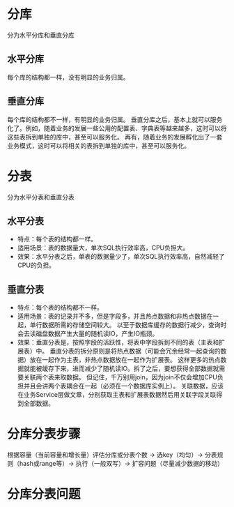 # 分库
分为水平分库和垂直分库
## 水平分库
每个库的结构都一样，没有明显的业务归属。
## 垂直分库
每个库的结构都不一样，有明显的业务归属。
垂直分库之后，基本上就可以服务化了。例如，随着业务的发展一些公用的配置表、字典表等越来越多，这时可以将这些表拆到单独的库中，甚至可以服务化。
再有，随着业务的发展孵化出了一套业务模式，这时可以将相关的表拆到单独的库中，甚至可以服务化。

# 分表
分为水平分表和垂直分表
## 水平分表
* 特点：每个表的结构都一样。
* 适用场景：表的数据量大，单次SQL执行效率高，CPU负担大。
* 效果：水平分表之后，单表的数据量少了，单次SQL执行效率高，自然减轻了CPU的负担。
## 垂直分表
* 特点：每个表的结构都不一样。
* 适用场景：表的记录并不多，但是字段多，并且热点数据和非热点数据在一起，单行数据所需的存储空间较大。
以至于数据库缓存的数据行减少，查询时会去读磁盘数据产生大量的随机读IO，产生IO瓶颈。
* 效果：垂直分表是，按照字段的活跃性，将表中字段拆到不同的表（主表和扩展表）中。
垂直分表的拆分原则是将热点数据（可能会冗余经常一起查询的数据）放在一起作为主表，非热点数据放在一起作为扩展表。
这样更多的热点数据就能被缓存下来，进而减少了随机读IO。拆了之后，要想获得全部数据就需要关联两个表来取数据。
但记住，千万别用join，因为join不仅会增加CPU负担并且会讲两个表耦合在一起（必须在一个数据库实例上）。
关联数据，应该在业务Service层做文章，分别获取主表和扩展表数据然后用关联字段关联得到全部数据。

# 分库分表步骤
根据容量（当前容量和增长量）评估分库或分表个数 -> 选key（均匀）-> 分表规则（hash或range等）-> 执行（一般双写）-> 扩容问题（尽量减少数据的移动）
# 分库分表问题
